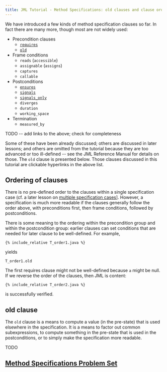 ```yaml
---
title: JML Tutorial - Method Specifications: old clauses and clause ordering
---
```


We have introduced a few kinds of method specification clauses so far. In fact there are many more, though most are not widely used:
* Precondition clauses
  * [`requires`](Preconditions)
  * [`old`](#old-clause)
* Frame conditions
  * `reads` (`accessible`)
  * `assignable` (`assigns`)
  * `captures`
  * `callable`
* Postconditions
  * [`ensures`](Postconditions)
  * [`signals`](SpecifyingExceptions)
  * [`signals_only`](SpecifyingExceptions)
  * `diverges`
  * `duration`
  * `working_space`
* Termination
  * `measured_by`

TODO -- add links to the above; check for completeness

Some of these have been already discussed; others are discussed in later lessons; and others are omitted from the tutorial because they are too advanced or too ill-defined -- see the JML Reference Manual for details on those. The `old` clause is presented below. Those clauses discussed in this tutorial are clickable hyperlinks in the above list.

## Ordering of clauses

There is no pre-defined order to the clauses within a single specification case (cf. a later lesson on [multiple specification cases](MultipleBehaviors)].
However, a specification is much more readable if the clauses generally follow the order above, with preconditions first, then frame conditions, followed by postconditions.

There is some meaning to the ordering within the precondition group and within the postcondition group: earlier clauses can set conditions that are needed for later clause to be well-defined. For example,
```
{% include_relative T_order1.java %}
```
yields
```
T_order1.old
```
The first requires clause might not be well-defined because `a` might be null. If we reverse the order of the clauses, then JML is content:
```
{% include_relative T_order2.java %}
```
is successfully verified.



## old clause

The `old` clause is a means to compute a value (in the pre-state) that is used elsewhere in the specification.
It is a means to factor out common subexpressions, to compute something in the pre-state that is used in the postconditions, or to simply make the specification more readable.

TODO

## **[Method Specifications Problem Set](https://www.openjml.org/tutorial/exercises/MethodSpecificationsEx.html)**

